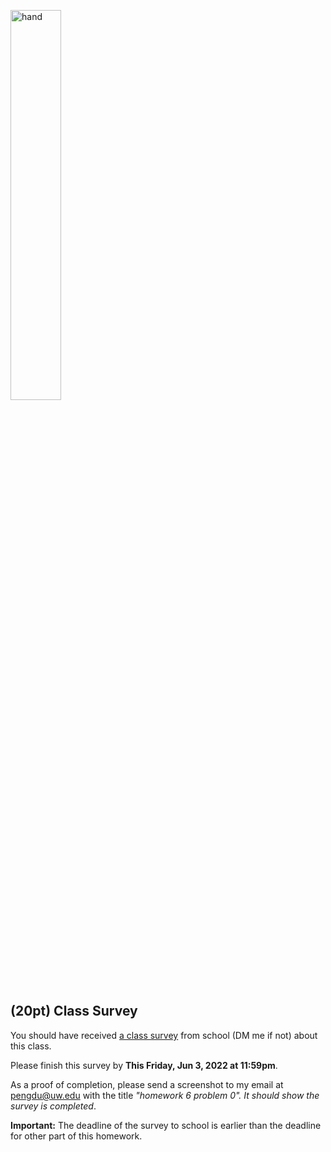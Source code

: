 <img src="https://user-images.githubusercontent.com/252020/169446666-7a9def2c-f7a4-419a-a683-31aff5e645f7.png"
     alt="hand"
     width="40%" />
     

     
## (20pt) Class Survey

You should have received [a class survey](https://uwb.iasystem.org/survey/27303) from school (DM me if not) about this class. 

Please finish this survey by **This Friday, Jun  3, 2022 at 11:59pm**.

As a proof of completion, please send a screenshot to my email at pengdu@uw.edu with the title *"homework 6 problem 0". It should show the survey is completed*. 

**Important:** The deadline of the survey to school is earlier than the deadline for other part of this homework. 
